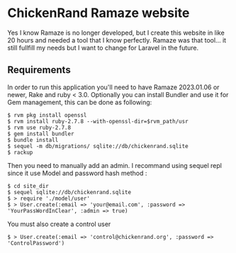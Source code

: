 # ChickenRand Ramaze website

Yes I know Ramaze is no longer developed, but I create this website in like 20 hours and needed a tool that I know perfectly.
Ramaze was that tool... it still fullfill my needs but I want to change for Laravel in the future.


## Requirements

In order to run this application you'll need to have Ramaze 2023.01.06 or newer,
Rake and ruby < 3.0. Optionally you can install Bundler and use it for Gem management, this
can be done as following:

    $ rvm pkg install openssl
    $ rvm install ruby-2.7.8 --with-openssl-dir=$rvm_path/usr
	$ rvm use ruby-2.7.8
	$ gem install bundler
    $ bundle install
    $ sequel -m db/migrations/ sqlite://db/chickenrand.sqlite
    $ rackup

Then you need to manually add an admin. I recommand using sequel repl since it use Model and password hash method :

	$ cd site_dir
	$ sequel sqlite://db/chickenrand.sqlite
	$ > require './model/user'
	$ > User.create(:email => 'your@email.com', :password => 'YourPassWordInClear', :admin => true)

You must also create a control user

	$ > User.create(:email => 'control@chickenrand.org', :password => 'ControlPassword')
